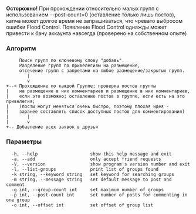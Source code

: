 **Осторожно!** При прохождении относительно малых групп с использованием --post-count=0 (оставление только лишь постов), капча может долгое время не запрашиваться, что чревато выбросом ошибки Flood Control. Появление Flood Control однажды может привести к бану аккаунта навсегда (проверено на собственном опыте)

### Алгоритм
```
     Поиск групп по ключевому слову "добавь".
     Разделение групп по привелегиям на размещение,
     отсечение групп с запретами на любое размещение/закрытых групп.
		|
		v
+--> Прохождение по каждой Группе; проверка постов группы
|    на размещение в них комментариев и размещение в них комментариев, 
|    если это возможно; оставление постов в группе, если есть на это привелегия;
|    (посты могут меняться очень быстро, поэтому плохая идея -
|    заранее составлять список доступных постов для комментирования)
|		|
|		v
+-- Добавление всех заявок в друзья
```

### Параметры
```
  -h, --help                 	show this help message and exit  
  -a, --add                  	only accept friend requests  
  -V, --version               	show program's version number and exit  
  -l, --list-groups          	print list of groups found  
  -k string, --keyword string 	set keyword for searching groups  
  -m string, --message string 	set default message to post and comment  
  -g int, --group-count int   	set maximum number of groups  
  -p int, --post-count int    	set number of posts for commenting in one group  
  -o int, --offset int        	set offset of group list  
```
